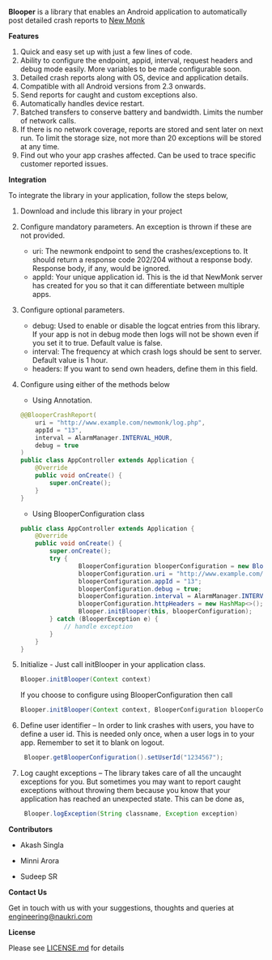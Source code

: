 **Blooper** is a library that enables an Android application to automatically post detailed crash reports to [New Monk](https://github.com/naukri-engineering/NewMonk)

**Features**

1. Quick and easy set up with just a few lines of code.
2. Ability to configure the endpoint, appid, interval, request headers and debug mode easily. More variables to be made configurable soon.
3. Detailed crash reports along with OS, device and application details.
4. Compatible with all Android versions from 2.3 onwards.
5. Send reports for caught and custom exceptions also.
6. Automatically handles device restart.
7. Batched transfers to conserve battery and bandwidth. Limits the number of network calls.
8. If there is no network coverage, reports are stored and sent later on next run. To limit the storage size, not more than 20 exceptions will be stored at any time.
9. Find out who your app crashes affected. Can be used to trace specific customer reported issues.

**Integration**

To integrate the library in your application, follow the steps below,

1. Download and include this library in your project
2. Configure mandatory parameters. An exception is thrown if these are not provided.
   * uri: The newmonk endpoint to send the crashes/exceptions to. It should return a response code 202/204 without a response body. Response body, if any, would be ignored.
   * appId: Your unique application id. This is the id that NewMonk server has created for you so that it can differentiate between multiple apps.
3. Configure optional parameters.
   * debug: Used to enable or disable the logcat entries from this library. If your app is not in debug mode then logs will not be shown even if you set it to true. Default value is false.
   * interval: The frequency at which crash logs should be sent to server. Default value is 1 hour.
   * headers: If you want to send own headers, define them in this field.
   
4. Configure using either of the methods below
    * Using Annotation.
    
    ```Java
    @@BlooperCrashReport(
        uri = "http://www.example.com/newmonk/log.php",
        appId = "13",
        interval = AlarmManager.INTERVAL_HOUR,
        debug = true
    )
    public class AppController extends Application {
	    @Override
	    public void onCreate() {
   		    super.onCreate();
	    }
    }
    ```
    * Using BlooperConfiguration class
    
    ```Java
    public class AppController extends Application {
	    @Override
	    public void onCreate() {
    		super.onCreate();
	        try {
      	      		BlooperConfiguration blooperConfiguration = new BlooperConfiguration();
	      	        blooperConfiguration.uri = "http://www.example.com/newmonk/log.php";
        	      	blooperConfiguration.appId = "13";
	            	blooperConfiguration.debug = true;
   	                blooperConfiguration.interval = AlarmManager.INTERVAL_HOUR;
      		        blooperConfiguration.httpHeaders = new HashMap<>();
            		Blooper.initBlooper(this, blooperConfiguration);
		    } catch (BlooperException e) {
				// handle exception
            }
	    }
    }
    ```
5. Initialize - Just call initBlooper in your application class.
    ```Java
    Blooper.initBlooper(Context context)
    ```
    If you choose to configure using  BlooperConfiguration then call 
    ```Java
    Blooper.initBlooper(Context context, BlooperConfiguration blooperConfiguration)
    ```
6. Define user identifier – In order to link crashes with users, you have to define a user id. This is needed only once, when a user logs in to your app. Remember to set it to blank on logout.
   ```Java
    Blooper.getBlooperConfiguration().setUserId("1234567");
    ```
7. Log caught exceptions – The library takes care of all the uncaught exceptions for you. But sometimes you may want to report caught exceptions without throwing them because you know that your application has reached an unexpected state. This can be done as,
   ```Java 
    Blooper.logException(String classname, Exception exception)
    ```


**Contributors**

* Akash Singla

* Minni Arora

* Sudeep SR

**Contact Us**

Get in touch with us with your suggestions, thoughts and queries at engineering@naukri.com

**License**

Please see [LICENSE.md](LICENSE.md) for details
